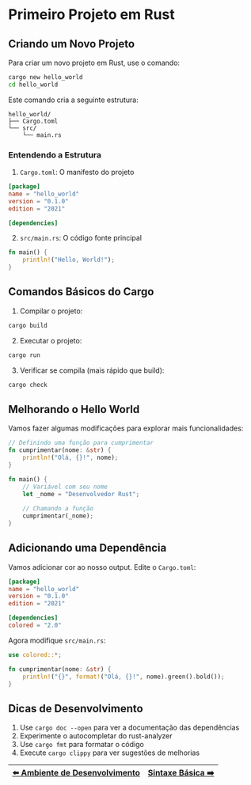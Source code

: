 # Primeiro Projeto em Rust

## Criando um Novo Projeto

Para criar um novo projeto em Rust, use o comando:
```bash
cargo new hello_world
cd hello_world
```

Este comando cria a seguinte estrutura:
```
hello_world/
├── Cargo.toml
└── src/
    └── main.rs
```

### Entendendo a Estrutura

1. `Cargo.toml`: O manifesto do projeto
```toml
[package]
name = "hello_world"
version = "0.1.0"
edition = "2021"

[dependencies]
```

2. `src/main.rs`: O código fonte principal
```rust
fn main() {
    println!("Hello, World!");
}
```

## Comandos Básicos do Cargo

1. Compilar o projeto:
```bash
cargo build
```

2. Executar o projeto:
```bash
cargo run
```

3. Verificar se compila (mais rápido que build):
```bash
cargo check
```

## Melhorando o Hello World

Vamos fazer algumas modificações para explorar mais funcionalidades:

```rust
// Definindo uma função para cumprimentar
fn cumprimentar(nome: &str) {
    println!("Olá, {}!", nome);
}

fn main() {
    // Variável com seu nome
    let _nome = "Desenvolvedor Rust";
    
    // Chamando a função
    cumprimentar(_nome);
}
```

## Adicionando uma Dependência

Vamos adicionar cor ao nosso output. Edite o `Cargo.toml`:
```toml
[package]
name = "hello_world"
version = "0.1.0"
edition = "2021"

[dependencies]
colored = "2.0"
```

Agora modifique `src/main.rs`:
```rust
use colored::*;

fn cumprimentar(nome: &str) {
    println!("{}", format!("Olá, {}!", nome).green().bold());
}
```

## Dicas de Desenvolvimento

1. Use `cargo doc --open` para ver a documentação das dependências
2. Experimente o autocompletar do rust-analyzer
3. Use `cargo fmt` para formatar o código
4. Execute `cargo clippy` para ver sugestões de melhorias

| [⬅️ Ambiente de Desenvolvimento](../ambiente/README.md) | [Sintaxe Básica ➡️](../sintaxe-basica/README.md) |
|:---------------------------------------------------|------------------------------------------------:|
